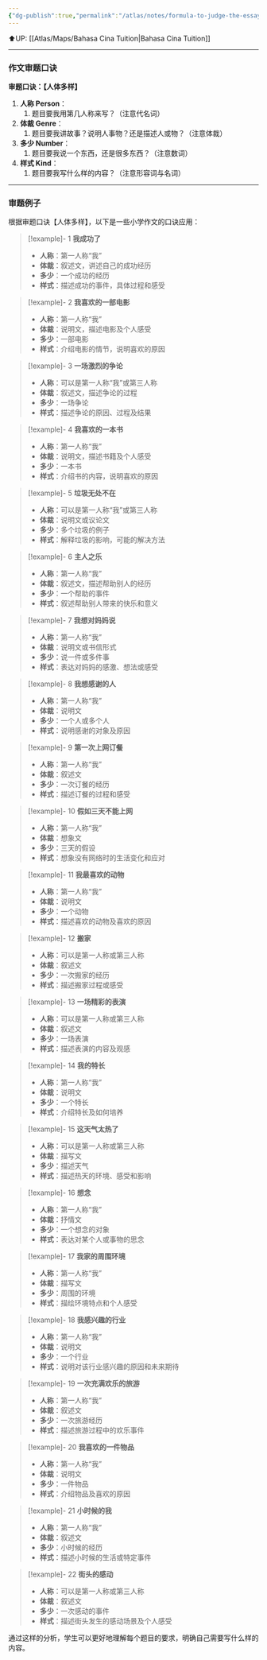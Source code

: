 ```yaml
---
{"dg-publish":true,"permalink":"/atlas/notes/formula-to-judge-the-essay-topics-in-uasa-chinese-essay-questions/","noteIcon":""}
---
```


⬆️UP: [[Atlas/Maps/Bahasa Cina Tuition\|Bahasa Cina Tuition]]

---

### 作文审题口诀

**审题口诀：【人体多样】**
1. **人称 Person**：
	1. 题目要我用第几人称来写？（注意代名词）
2. **体裁 Genre**：
	1. 题目要我讲故事？说明人事物？还是描述人或物？（注意体裁）
3. **多少 Number**：
	1. 题目要我说一个东西，还是很多东西？（注意数词）
4. **样式 Kind**：
	1. 题目要我写什么样的内容？（注意形容词与名词）

---
### 审题例子
根据审题口诀【人体多样】，以下是一些小学作文的口诀应用：

> [!example]- 1 **我成功了**
> - **人称**：第一人称“我”
> - **体裁**：叙述文，讲述自己的成功经历
> - **多少**：一个成功的经历
> - **样式**：描述成功的事件，具体过程和感受

> [!example]- 2 **我喜欢的一部电影**
> - **人称**：第一人称“我”
> - **体裁**：说明文，描述电影及个人感受
> - **多少**：一部电影
> - **样式**：介绍电影的情节，说明喜欢的原因

> [!example]- 3 **一场激烈的争论**
> - **人称**：可以是第一人称“我”或第三人称
> - **体裁**：叙述文，描述争论的过程
> - **多少**：一场争论
> - **样式**：描述争论的原因、过程及结果

> [!example]- 4 **我喜欢的一本书**
> - **人称**：第一人称“我”
> - **体裁**：说明文，描述书籍及个人感受
> - **多少**：一本书
> - **样式**：介绍书的内容，说明喜欢的原因

> [!example]- 5 **垃圾无处不在**
> - **人称**：可以是第一人称“我”或第三人称
> - **体裁**：说明文或议论文
> - **多少**：多个垃圾的例子
> - **样式**：解释垃圾的影响，可能的解决方法

> [!example]- 6 **主人之乐**
> - **人称**：第一人称“我”
> - **体裁**：叙述文，描述帮助别人的经历
> - **多少**：一个帮助的事件
> - **样式**：叙述帮助别人带来的快乐和意义

> [!example]- 7 **我想对妈妈说**
> - **人称**：第一人称“我”
> - **体裁**：说明文或书信形式
> - **多少**：说一件或多件事
> - **样式**：表达对妈妈的感激、想法或感受

> [!example]- 8 **我想感谢的人**
> - **人称**：第一人称“我”
> - **体裁**：说明文
> - **多少**：一个人或多个人
> - **样式**：说明感谢的对象及原因

> [!example]- 9 **第一次上网订餐**
> - **人称**：第一人称“我”
> - **体裁**：叙述文
> - **多少**：一次订餐的经历
> - **样式**：描述订餐的过程和感受

> [!example]- 10 **假如三天不能上网**
> - **人称**：第一人称“我”
> - **体裁**：想象文
> - **多少**：三天的假设
> - **样式**：想象没有网络时的生活变化和应对

> [!example]- 11 **我最喜欢的动物**
> - **人称**：第一人称“我”
> - **体裁**：说明文
> - **多少**：一个动物
> - **样式**：描述喜欢的动物及喜欢的原因

> [!example]- 12 **搬家**
> - **人称**：可以是第一人称或第三人称
> - **体裁**：叙述文
> - **多少**：一次搬家的经历
> - **样式**：描述搬家过程或感受

> [!example]- 13 **一场精彩的表演**
> - **人称**：可以是第一人称或第三人称
> - **体裁**：叙述文
> - **多少**：一场表演
> - **样式**：描述表演的内容及观感

> [!example]- 14 **我的特长**
> - **人称**：第一人称“我”
> - **体裁**：说明文
> - **多少**：一个特长
> - **样式**：介绍特长及如何培养

> [!example]- 15 **这天气太热了**
> - **人称**：可以是第一人称或第三人称
> - **体裁**：描写文
> - **多少**：描述天气
> - **样式**：描述热天的环境、感受和影响

> [!example]- 16 **想念**
> - **人称**：第一人称“我”
> - **体裁**：抒情文
> - **多少**：一个想念的对象
> - **样式**：表达对某个人或事物的思念

> [!example]- 17 **我家的周围环境**
> - **人称**：第一人称“我”
> - **体裁**：描写文
> - **多少**：周围的环境
> - **样式**：描绘环境特点和个人感受

> [!example]- 18 **我感兴趣的行业**
> - **人称**：第一人称“我”
> - **体裁**：说明文
> - **多少**：一个行业
> - **样式**：说明对该行业感兴趣的原因和未来期待

> [!example]- 19 **一次充满欢乐的旅游**
> - **人称**：第一人称“我”
> - **体裁**：叙述文
> - **多少**：一次旅游经历
> - **样式**：描述旅游过程中的欢乐事件

> [!example]- 20 **我喜欢的一件物品**
> - **人称**：第一人称“我”
> - **体裁**：说明文
> - **多少**：一件物品
> - **样式**：介绍物品及喜欢的原因

> [!example]- 21 **小时候的我**
> - **人称**：第一人称“我”
> - **体裁**：叙述文
> - **多少**：小时候的经历
> - **样式**：描述小时候的生活或特定事件

> [!example]- 22 **街头的感动**
> - **人称**：可以是第一人称或第三人称
> - **体裁**：叙述文
> - **多少**：一次感动的事件
> - **样式**：描述街头发生的感动场景及个人感受

通过这样的分析，学生可以更好地理解每个题目的要求，明确自己需要写什么样的内容。